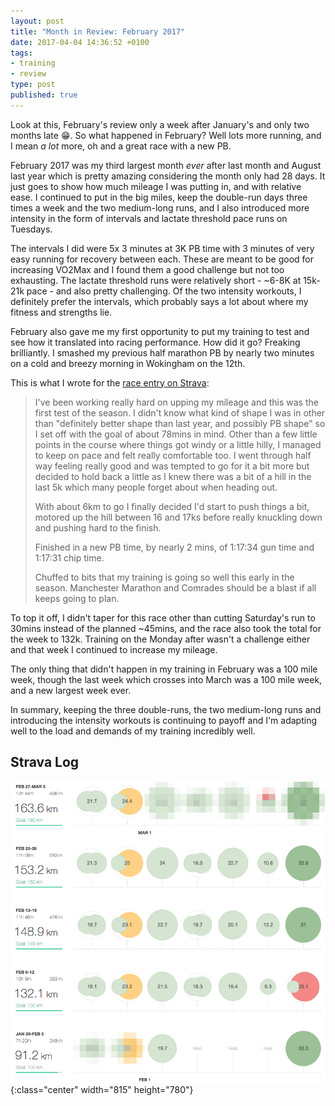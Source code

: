 ```yaml
---
layout: post
title: "Month in Review: February 2017"
date: 2017-04-04 14:36:52 +0100
tags:
- training
- review
type: post
published: true
---
```


Look at this, February's review only a week after January's and only two months late 😁. So what happened in February? Well lots more running, and I mean _a lot_ more, oh and a great race with a new PB.

February 2017 was my third largest month _ever_ after last month and August last year which is pretty amazing considering the month only had 28 days. It just goes to show how much mileage I was putting in, and with relative ease. I continued to put in the big miles, keep the double-run days three times a week and the two medium-long runs, and I also introduced more intensity in the form of intervals and lactate threshold pace runs on Tuesdays.

The intervals I did were 5x 3 minutes at 3K PB time with 3 minutes of very easy running for recovery between each. These are meant to be good for increasing VO2Max and I found them a good challenge but not too exhausting. The lactate threshold runs were relatively short - ~6-8K at 15k-21k pace - and also pretty challenging. Of the two intensity workouts, I definitely prefer the intervals, which probably says a lot about where my fitness and strengths lie.

February also gave me my first opportunity to put my training to test and see how it translated into racing performance. How did it go? Freaking brilliantly. I smashed my previous half marathon PB by nearly two minutes on a cold and breezy morning in Wokingham on the 12th.

This is what I wrote for the [race entry on Strava](https://www.strava.com/activities/863756042/overview):

> I've been working really hard on upping my mileage and this was the first test of the season. I didn't know what kind of shape I was in other than "definitely better shape than last year, and possibly PB shape" so I set off with the goal of about 78mins in mind. Other than a few little points in the course where things got windy or a little hilly, I managed to keep on pace and felt really comfortable too. I went through half way feeling really good and was tempted to go for it a bit more but decided to hold back a little as I knew there was a bit of a hill in the last 5k which many people forget about when heading out.
>
> With about 6km to go I finally decided I'd start to push things a bit, motored up the hill between 16 and 17ks before really knuckling down and pushing hard to the finish.
>
> Finished in a new PB time, by nearly 2 mins, of 1:17:34 gun time and 1:17:31 chip time.
>
> Chuffed to bits that my training is going so well this early in the season. Manchester Marathon and Comrades should be a blast if all keeps going to plan.

To top it off, I didn't taper for this race other than cutting Saturday's run to 30mins instead of the planned ~45mins, and the race also took the total for the week to 132k. Training on the Monday after wasn't a challenge either and that week I continued to increase my mileage.

The only thing that didn't happen in my training in February was a 100 mile week, though the last week which crosses into March was a 100 mile week, and a new largest week ever.

In summary, keeping the three double-runs, the two medium-long runs and introducing the intensity workouts is continuing to payoff and I'm adapting well to the load and demands of my training incredibly well.

## Strava Log

![Strava log: February](/img/mir-feb-2017.png){:class="center" width="815" height="780"}
